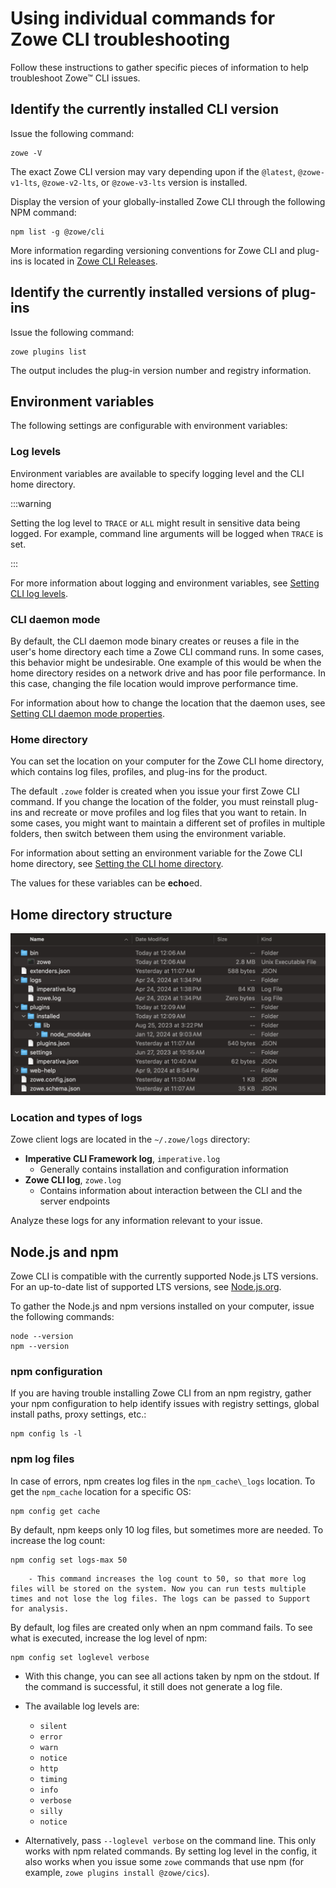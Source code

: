 # Using individual commands for Zowe CLI troubleshooting

Follow these instructions to gather specific pieces of information to help troubleshoot Zowe&trade; CLI issues.

## Identify the currently installed CLI version

Issue the following command:

```
zowe -V
```

The exact Zowe CLI version may vary depending upon if the `@latest`, `@zowe-v1-lts`, `@zowe-v2-lts`, or `@zowe-v3-lts` version is installed.

Display the version of your globally-installed Zowe CLI through the following NPM command:

```
npm list -g @zowe/cli
```

More information regarding versioning conventions for Zowe CLI and plug-ins is located in [Zowe CLI Releases](https://github.com/zowe/zowe-cli/blob/master/RELEASE_HISTORY.md#zowe-v3x-lts-releases).

## Identify the currently installed versions of plug-ins

Issue the following command:

```
zowe plugins list
```

The output includes the plug-in version number and registry information.

## Environment variables

The following settings are configurable with environment variables:

### Log levels

Environment variables are available to specify logging level and the CLI home directory.

:::warning

Setting the log level to `TRACE` or `ALL` might result in sensitive data being logged. For example, command line arguments will be logged when `TRACE` is set.

:::

For more information about logging and environment variables, see [Setting CLI log levels](../../user-guide/cli-configuringcli-ev.md#setting-cli-log-levels). 

### CLI daemon mode

By default, the CLI daemon mode binary creates or reuses a file in the user's home directory each time a Zowe CLI command runs. In some cases, this behavior might be undesirable. One example of this would be when the home directory resides on a network drive and has poor file performance. In this case, changing the file location would improve performance time.

For information about how to change the location that the daemon uses, see [Setting CLI daemon mode properties](../../user-guide/cli-configuringcli-ev#setting-cli-daemon-mode-properties).

### Home directory

You can set the location on your computer for the Zowe CLI home directory, which contains log files, profiles, and plug-ins for the product.

The default `.zowe` folder is created when you issue your first Zowe CLI command. If you change the location of the folder, you must reinstall plug-ins and recreate or move profiles and log files that you want to retain. In some cases, you might want to maintain a different set of profiles in multiple folders, then switch between them using the environment variable.

For information about setting an environment variable for the Zowe CLI home directory, see [Setting the CLI home directory](../../user-guide/cli-configuringcli-ev#setting-the-cli-home-directory).

The values for these variables can be **echo**ed.

## Home directory structure

![Home Directory](../../images/troubleshoot/cli/home_struc_2.png)

### Location and types of logs

Zowe client logs are located in the `~/.zowe/logs` directory:

- **Imperative CLI Framework log**, `imperative.log`
    - Generally contains installation and configuration information
- **Zowe CLI log**, `zowe.log`
    - Contains information about interaction between the CLI and the server endpoints

Analyze these logs for any information relevant to your issue.

## Node.js and npm
Zowe CLI is compatible with the currently supported Node.js LTS versions. For an up-to-date list of supported LTS versions, see [Node.js.org](https://nodejs.org/en/download/releases/).

To gather the Node.js and npm versions installed on your computer, issue the following commands:

```
node --version
npm --version
```

### npm configuration
If you are having trouble installing Zowe CLI from an npm registry, gather your npm configuration to help identify issues with registry settings, global install paths, proxy settings, etc.:

```
npm config ls -l
```

### npm log files
In case of errors, npm creates log files in the `npm_cache\_logs` location. To get the `npm_cache` location for a specific OS:

```
npm config get cache
```

By default, npm keeps only 10 log files, but sometimes more are needed. To increase the log count:

```
npm config set logs-max 50
```

        - This command increases the log count to 50, so that more log files will be stored on the system. Now you can run tests multiple times and not lose the log files. The logs can be passed to Support for analysis.

By default, log files are created only when an npm command fails. To see what is executed, increase the log level of npm:

```
npm config set loglevel verbose
```

- With this change, you can see all actions taken by npm on the stdout. If the command is successful, it still does not generate a log file.

- The available log levels are:
    - `silent`
    - `error`
    - `warn`
    - `notice`
    - `http`
    - `timing`
    - `info`
    - `verbose`
    - `silly`
    - `notice`
<!--Explain what each log level means-->

- Alternatively, pass `--loglevel verbose` on the command line. This only works with npm related commands. By setting log level in the config, it also works when you issue some `zowe` commands that use npm (for example, `zowe plugins install @zowe/cics`).
